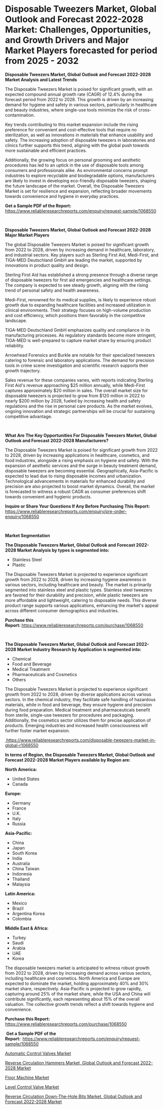 <p><h1>Disposable Tweezers Market, Global Outlook and Forecast 2022-2028 Market: Challenges, Opportunities, and Growth Drivers and Major Market Players forecasted for period from 2025 - 2032</h1></p><p><strong>Disposable Tweezers Market, Global Outlook and Forecast 2022-2028 Market Analysis and Latest Trends</strong></p>
<p><p>The Disposable Tweezers Market is poised for significant growth, with an expected compound annual growth rate (CAGR) of 12.4% during the forecast period from 2022 to 2028. This growth is driven by an increasing demand for hygiene and safety in various sectors, particularly in healthcare and beauty industries, where single-use tools minimize the risk of cross-contamination. </p><p>Key trends contributing to this market expansion include the rising preference for convenient and cost-effective tools that require no sterilization, as well as innovations in materials that enhance usability and safety. The increasing adoption of disposable tweezers in laboratories and clinics further supports this trend, aligning with the global push towards more sustainable and efficient practices. </p><p>Additionally, the growing focus on personal grooming and aesthetic procedures has led to an uptick in the use of disposable tools among consumers and professionals alike. As environmental concerns prompt industries to explore recyclable and biodegradable options, manufacturers are likely to invest in developing eco-friendly disposable tweezers, shaping the future landscape of the market. Overall, the Disposable Tweezers Market is set for resilience and expansion, reflecting broader movements towards convenience and hygiene in everyday practices.</p></p>
<p><strong>Get a Sample PDF of the Report:&nbsp;</strong> <a href="https://www.reliableresearchreports.com/enquiry/request-sample/1068550?utm_campaign=2286&utm_medium=2&utm_source=Github&utm_content=ia&utm_term=21032025&utm_id=disposable-tweezers-market-global-outlook-and-forecast-2022-2028">https://www.reliableresearchreports.com/enquiry/request-sample/1068550</a></p>
<p>&nbsp;</p>
<p><strong>Disposable Tweezers Market, Global Outlook and Forecast 2022-2028 Major Market Players</strong></p>
<p><p>The global Disposable Tweezers Market is poised for significant growth from 2022 to 2028, driven by increasing demand in healthcare, laboratory, and industrial sectors. Key players such as Sterling First Aid, Medi-First, and TIGA-MED Deutschland GmbH are leading the market, supported by innovations in product quality and design.</p><p>Sterling First Aid has established a strong presence through a diverse range of disposable tweezers for first aid emergencies and healthcare settings. The company is expected to see steady growth, aligning with the rising trend of personal safety and health awareness.</p><p>Medi-First, renowned for its medical supplies, is likely to experience robust growth due to expanding healthcare facilities and increased utilization in clinical environments. Their strategy focuses on high-volume production and cost efficiency, which positions them favorably in the competitive landscape.</p><p>TIGA-MED Deutschland GmbH emphasizes quality and compliance in its manufacturing processes. As regulatory standards become more stringent, TIGA-MED is well-prepared to capture market share by ensuring product reliability.</p><p>Arrowhead Forensics and Burkle are notable for their specialized tweezers catering to forensic and laboratory applications. The demand for precision tools in crime scene investigation and scientific research supports their growth trajectory.</p><p>Sales revenue for these companies varies, with reports indicating Sterling First Aid's revenue approaching $25 million annually, while Medi-First captures approximately $20 million in sales. The overall market size for disposable tweezers is projected to grow from $120 million in 2022 to nearly $200 million by 2028, fueled by increasing health and safety regulations and the rise in personal care products. As the market evolves, ongoing innovation and strategic partnerships will be crucial for sustaining competitive advantage.</p></p>
<p>&nbsp;</p>
<p><strong>What Are The Key Opportunities For Disposable Tweezers Market, Global Outlook and Forecast 2022-2028 Manufacturers?</strong></p>
<p><p>The Disposable Tweezers Market is poised for significant growth from 2022 to 2028, driven by increasing applications in healthcare, cosmetics, and food industries, alongside a rising emphasis on hygiene and safety. With the expansion of aesthetic services and the surge in beauty treatment demand, disposable tweezers are becoming essential. Geographically, Asia-Pacific is expected to lead due to rising disposable incomes and urbanization. Technological advancements in materials for enhanced durability and precision are also projected to boost market dynamics. Overall, the market is forecasted to witness a robust CAGR as consumer preferences shift towards convenient and hygienic products.</p></p>
<p><strong>Inquire or Share Your Questions If Any Before Purchasing This Report:</strong> <a href="https://www.reliableresearchreports.com/enquiry/pre-order-enquiry/1068550?utm_campaign=2286&utm_medium=2&utm_source=Github&utm_content=ia&utm_term=21032025&utm_id=disposable-tweezers-market-global-outlook-and-forecast-2022-2028">https://www.reliableresearchreports.com/enquiry/pre-order-enquiry/1068550</a></p>
<p>&nbsp;</p>
<p><strong>Market Segmentation</strong></p>
<p><strong>The Disposable Tweezers Market, Global Outlook and Forecast 2022-2028 Market Analysis by types is segmented into:</strong></p>
<p><ul><li>Stainless Steel</li><li>Plastic</li></ul></p>
<p><p>The Disposable Tweezers Market is projected to experience significant growth from 2022 to 2028, driven by increasing hygiene awareness in various sectors, including healthcare and beauty. The market is primarily segmented into stainless steel and plastic types. Stainless steel tweezers are favored for their durability and precision, while plastic tweezers are more affordable and lightweight, catering to disposable needs. This diverse product range supports various applications, enhancing the market's appeal across different consumer demographics and industries.</p></p>
<p><strong>Purchase this Report:&nbsp;</strong><a href="https://www.reliableresearchreports.com/purchase/1068550?utm_campaign=2286&utm_medium=2&utm_source=Github&utm_content=ia&utm_term=21032025&utm_id=disposable-tweezers-market-global-outlook-and-forecast-2022-2028">https://www.reliableresearchreports.com/purchase/1068550</a></p>
<p>&nbsp;</p>
<p><strong>The Disposable Tweezers Market, Global Outlook and Forecast 2022-2028 Market Industry Research by Application is segmented into:</strong></p>
<p><ul><li>Chemical</li><li>Food and Beverage</li><li>Medical Treatment</li><li>Pharmaceuticals and Cosmetics</li><li>Others</li></ul></p>
<p><p>The Disposable Tweezers Market is projected to experience significant growth from 2022 to 2028, driven by diverse applications across various sectors. In the chemical industry, they facilitate safe handling of hazardous materials, while in food and beverage, they ensure hygiene and precision during food preparation. Medical treatment and pharmaceuticals benefit from sterile, single-use tweezers for procedures and packaging. Additionally, the cosmetics sector utilizes them for precise application of products. Emerging industries and increased health consciousness will further foster market expansion.</p></p>
<p><a href="https://www.reliableresearchreports.com/disposable-tweezers-market-in-global-r1068550?utm_campaign=2286&utm_medium=2&utm_source=Github&utm_content=ia&utm_term=21032025&utm_id=disposable-tweezers-market-global-outlook-and-forecast-2022-2028">&nbsp;https://www.reliableresearchreports.com/disposable-tweezers-market-in-global-r1068550</a></p>
<p><strong>In terms of Region, the Disposable Tweezers Market, Global Outlook and Forecast 2022-2028 Market Players available by Region are:</strong></p>
<p>
    <p> <strong> North America: </strong>
        <ul>
            <li>United States</li>
            <li>Canada</li>
        </ul>
        </p> 
    <p> <strong> Europe: </strong>
        <ul>
            <li>Germany</li>
            <li>France</li>
            <li>U.K.</li>
            <li>Italy</li>
            <li>Russia</li>
        </ul>
        </p> 
    <p> <strong> Asia-Pacific: </strong>
        <ul>
            <li>China</li>
            <li>Japan</li>
            <li>South Korea</li>
            <li>India</li>
            <li>Australia</li>
            <li>China Taiwan</li>
            <li>Indonesia</li>
            <li>Thailand</li>
            <li>Malaysia</li>
        </ul>
        </p> 
    <p> <strong> Latin America: </strong>
        <ul>
            <li>Mexico</li>
            <li>Brazil</li>
            <li>Argentina Korea</li>
            <li>Colombia</li>
        </ul>
        </p> 
    <p> <strong> Middle East & Africa: </strong>
        <ul>
            <li>Turkey</li>
            <li>Saudi</li>
            <li>Arabia</li>
            <li>UAE</li>
            <li>Korea</li>
        </ul>
    </p>
    </p>
<p><p>The disposable tweezers market is anticipated to witness robust growth from 2022 to 2028, driven by increasing demand across various sectors, including healthcare and cosmetics. North America and Europe are expected to dominate the market, holding approximately 40% and 30% market share, respectively. Asia-Pacific is projected to grow rapidly, capturing around 25% of the market share, while the USA and China will contribute significantly, each representing about 15% of the overall valuation. The collective growth trends reflect a shift towards hygiene and convenience.</p></p>
<p><strong>Purchase this Report: </strong><a href="https://www.reliableresearchreports.com/purchase/1068550?utm_campaign=2286&utm_medium=2&utm_source=Github&utm_content=ia&utm_term=21032025&utm_id=disposable-tweezers-market-global-outlook-and-forecast-2022-2028">https://www.reliableresearchreports.com/purchase/1068550</a></p>
<p>&nbsp;<strong>Get a Sample PDF of the Report:&nbsp;&nbsp;</strong><a href="https://www.reliableresearchreports.com/enquiry/request-sample/1068550?utm_campaign=2286&utm_medium=2&utm_source=Github&utm_content=ia&utm_term=21032025&utm_id=disposable-tweezers-market-global-outlook-and-forecast-2022-2028">https://www.reliableresearchreports.com/enquiry/request-sample/1068550</a></p>
<p><strong></strong></p>
<p><p><a href="https://www.linkedin.com/pulse/automatic-control-valves-market-size-growing-cagr-59-forecast-vuwoe?utm_campaign=2286&utm_medium=2&utm_source=Github&utm_content=ia&utm_term=21032025&utm_id=disposable-tweezers-market-global-outlook-and-forecast-2022-2028">Automatic Control Valves Market</a></p><p><a href="https://github.com/kaganalcinwv/Market-Research-Report-List-1/blob/main/reverse-circulation-hammers-market-global-outlook-and-forecast-2022-2028-market.md?utm_campaign=2286&utm_medium=2&utm_source=Github&utm_content=ia&utm_term=21032025&utm_id=disposable-tweezers-market-global-outlook-and-forecast-2022-2028">Reverse Circulation Hammers Market, Global Outlook and Forecast 2022-2028 Market</a></p><p><a href="https://www.linkedin.com/pulse/global-floor-machine-market-research-2025-2032-technology-j7ade?utm_campaign=2286&utm_medium=2&utm_source=Github&utm_content=ia&utm_term=21032025&utm_id=disposable-tweezers-market-global-outlook-and-forecast-2022-2028">Floor Machine Market</a></p><p><a href="https://www.linkedin.com/pulse/global-level-control-valve-market-research-report-industry-kwbrf?utm_campaign=2286&utm_medium=2&utm_source=Github&utm_content=ia&utm_term=21032025&utm_id=disposable-tweezers-market-global-outlook-and-forecast-2022-2028">Level Control Valve Market</a></p><p><a href="https://github.com/janustabarf2/Market-Research-Report-List-1/blob/main/reverse-circulation-down-the-hole-bits-market-global-outlook-and-forecast-2022-2028-market.md?utm_campaign=2286&utm_medium=2&utm_source=Github&utm_content=ia&utm_term=21032025&utm_id=disposable-tweezers-market-global-outlook-and-forecast-2022-2028">Reverse Circulation Down-The-Hole Bits Market, Global Outlook and Forecast 2022-2028 Market</a></p></p>